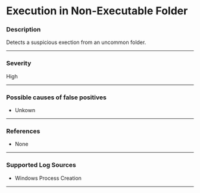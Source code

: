 # Execution in Non-Executable Folder
### Description

Detects a suspicious exection from an uncommon folder.

-------------------
### Severity

High

-------------------
<!---
### Detailed Information

- Why is this alert triggered?
- What are the typical causes that generate this alert? (e.g. port scans, unusual file access activity, etc...)
- Which corroborating information should be looked up?
- Any supporting queries to get more information?
- Any supporting visualizations to get more information?

-------------------
--->
### Possible causes of false positives

- Unkown

-------------------
### References

- None

-------------------
### Supported Log Sources

- Windows Process Creation

-------------------
